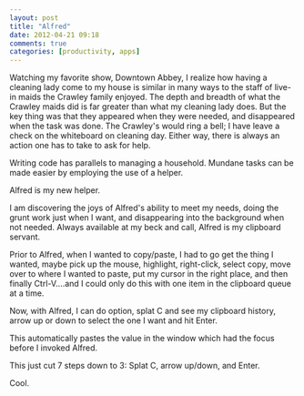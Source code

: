 ```yaml
---
layout: post
title: "Alfred"
date: 2012-04-21 09:18
comments: true
categories: [productivity, apps]
---
```

Watching my favorite show, Downtown Abbey, I realize how having a cleaning lady come to my house is similar in many ways to the staff of live-in maids the Crawley family enjoyed. The depth and breadth of what the Crawley maids did is far greater than what my cleaning lady does. But the key thing was that they appeared when they were needed, and disappeared when the task was done. The Crawley's would ring a bell; I have leave a check on the whiteboard on cleaning day. Either way, there is always an action one has to take to ask for help. 

Writing code has parallels to managing a household. Mundane tasks can be made easier by employing the use of a helper. 

Alfred is my new helper. 

I am discovering the joys of Alfred's ability to meet my needs, doing the grunt work just when I want, and disappearing into the background when not needed. Always available at my beck and call, Alfred is my clipboard servant. 

Prior to Alfred, when I wanted to copy/paste, I had to go get the thing I wanted, maybe pick up the mouse, highlight, right-click, select copy, move over to where I wanted to paste, put my cursor in the right place, and then finally Ctrl-V....and I could only do this with one item in the clipboard queue at a time. 

Now, with Alfred, I can do option, splat C and see my clipboard history, arrow up or down to select the one I want and hit Enter. 

This automatically pastes the value in the window which had the focus before I invoked Alfred. 

This just cut 7 steps down to 3: Splat C, arrow up/down, and Enter.

Cool.
